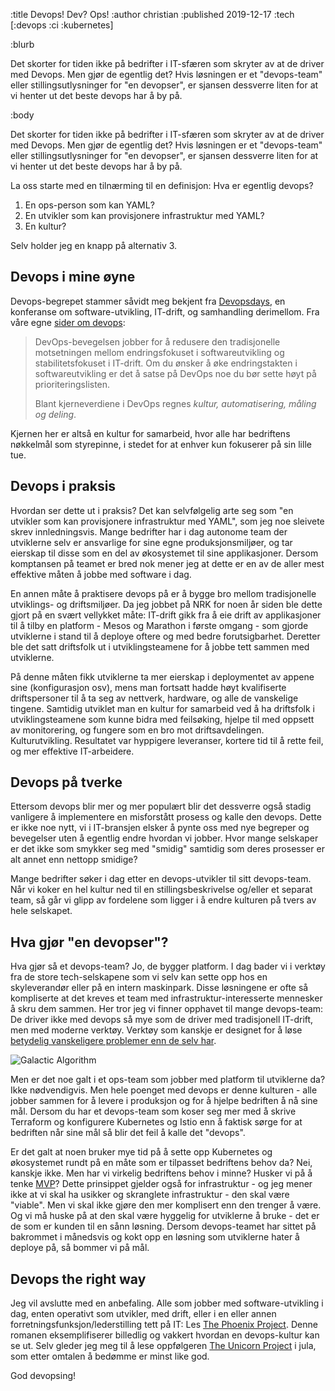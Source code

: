 :title Devops! Dev? Ops!
:author christian
:published 2019-12-17
:tech [:devops :ci :kubernetes]

:blurb

Det skorter for tiden ikke på bedrifter i IT-sfæren som skryter av at de driver
med Devops. Men gjør de egentlig det? Hvis løsningen er et "devops-team" eller
stillingsutlysninger for "en devopser", er sjansen dessverre liten for at vi
henter ut det beste devops har å by på.

:body

Det skorter for tiden ikke på bedrifter i IT-sfæren som skryter av at de driver
med Devops. Men gjør de egentlig det? Hvis løsningen er et "devops-team" eller
stillingsutlysninger for "en devopser", er sjansen dessverre liten for at vi
henter ut det beste devops har å by på.

La oss starte med en tilnærming til en definisjon: Hva er egentlig devops?

1. En ops-person som kan YAML?
2. En utvikler som kan provisjonere infrastruktur med YAML?
3. En kultur?

Selv holder jeg en knapp på alternativ 3.

## Devops i mine øyne

Devops-begrepet stammer såvidt meg bekjent fra
[Devopsdays](https://devopsdays.org/about), en konferanse om software-utvikling,
IT-drift, og samhandling derimellom. Fra våre egne [sider om devops](/devops/):

> DevOps-bevegelsen jobber for å redusere den tradisjonelle motsetningen mellom
> endringsfokuset i softwareutvikling og stabilitetsfokuset i IT-drift. Om du
> ønsker å øke endringstakten i softwareutvikling er det å satse på DevOps noe
> du bør sette høyt på prioriteringslisten.
>
> Blant kjerneverdiene i DevOps regnes _kultur, automatisering, måling og
> deling_.

Kjernen her er altså en kultur for samarbeid, hvor alle har bedriftens nøkkelmål
som styrepinne, i stedet for at enhver kun fokuserer på sin lille tue.

## Devops i praksis

Hvordan ser dette ut i praksis? Det kan selvfølgelig arte seg som "en utvikler
som kan provisjonere infrastruktur med YAML", som jeg noe sleivete skrev
innledningsvis. Mange bedrifter har i dag autonome team der utviklerne selv er
ansvarlige for sine egne produksjonsmiljøer, og tar eierskap til disse som en
del av økosystemet til sine applikasjoner. Dersom komptansen på teamet er bred
nok mener jeg at dette er en av de aller mest effektive måten å jobbe med
software i dag.

En annen måte å praktisere devops på er å bygge bro mellom tradisjonelle
utviklings- og driftsmiljøer. Da jeg jobbet på NRK for noen år siden ble dette
gjort på en svært vellykket måte: IT-drift gikk fra å eie drift av applikasjoner
til å tilby en platform - Mesos og Marathon i første omgang - som gjorde
utviklerne i stand til å deploye oftere og med bedre forutsigbarhet. Deretter
ble det satt driftsfolk ut i utviklingsteamene for å jobbe tett sammen med
utviklerne.

På denne måten fikk utviklerne ta mer eierskap i deploymentet av appene sine
(konfigurasjon osv), mens man fortsatt hadde høyt kvalifiserte driftspersoner
til å ta seg av nettverk, hardware, og alle de vanskelige tingene. Samtidig
utviklet man en kultur for samarbeid ved å ha driftsfolk i utviklingsteamene som
kunne bidra med feilsøking, hjelpe til med oppsett av monitorering, og fungere
som en bro mot driftsavdelingen. Kulturutvikling. Resultatet var hyppigere
leveranser, kortere tid til å rette feil, og mer effektive IT-arbeidere.

## Devops på tverke

Ettersom devops blir mer og mer populært blir det dessverre også stadig
vanligere å implementere en misforstått prosess og kalle den devops. Dette er
ikke noe nytt, vi i IT-bransjen elsker å pynte oss med nye begreper og
bevegelser uten å egentlig endre hvordan vi jobber. Hvor mange selskaper er det
ikke som smykker seg med "smidig" samtidig som deres prosesser er alt annet enn
nettopp smidige?

Mange bedrifter søker i dag etter en devops-utvikler til sitt devops-team. Når
vi koker en hel kultur ned til en stillingsbeskrivelse og/eller et separat team,
så går vi glipp av fordelene som ligger i å endre kulturen på tvers av hele
selskapet.

## Hva gjør "en devopser"?

Hva gjør så et devops-team? Jo, de bygger platform. I dag bader vi i verktøy fra
de store tech-selskapene som vi selv kan sette opp hos en skyleverandør eller på
en intern maskinpark. Disse løsningene er ofte så kompliserte at det kreves et
team med infrastruktur-interesserte mennesker å skru dem sammen. Her tror jeg vi
finner opphavet til mange devops-team: De driver ikke med devops så mye som de
driver med tradisjonell IT-drift, men med moderne verktøy. Verktøy som kanskje
er designet for å løse [betydelig vanskeligere problemer enn de selv
har](https://mobile.twitter.com/Carnage4Life/status/1205664370920833025).

![Galactic Algorithm](/images/galactic-algorithm.jpg)

Men er det noe galt i et ops-team som jobber med platform til utviklerne da?
Ikke nødvendigvis. Men hele poenget med devops er denne kulturen - alle jobber
sammen for å levere i produksjon og for å hjelpe bedriften å nå sine mål. Dersom
du har et devops-team som koser seg mer med å skrive Terraform og konfigurere
Kubernetes og Istio enn å faktisk sørge for at bedriften når sine mål så blir
det feil å kalle det "devops".

Er det galt at noen bruker mye tid på å sette opp Kubernetes og økosystemet
rundt på en måte som er tilpasset bedriftens behov da? Nei, kanskje ikke. Men
har vi virkelig bedriftens behov i minne? Husker vi på å tenke
[MVP](https://en.wikipedia.org/wiki/Minimum_viable_product)? Dette prinsippet
gjelder også for infrastruktur - og jeg mener ikke at vi skal ha usikker og
skranglete infrastruktur - den skal være "viable". Men vi skal ikke gjøre den
mer komplisert enn den trenger å være. Og vi må huske på at den skal være
hyggelig for utviklerne å bruke - det er de som er kunden til en sånn løsning.
Dersom devops-teamet har sittet på bakrommet i månedsvis og kokt opp en løsning
som utviklerne hater å deploye på, så bommer vi på mål.

## Devops the right way

Jeg vil avslutte med en anbefaling. Alle som jobber med software-utvikling i
dag, enten operativt som utvikler, med drift, eller i en eller annen
forretningsfunksjon/lederstilling tett på IT: Les [The Phoenix
Project](https://www.amazon.com/Phoenix-Project-DevOps-Helping-Business/dp/0988262592).
Denne romanen eksemplifiserer billedlig og vakkert hvordan en devops-kultur kan
se ut. Selv gleder jeg meg til å lese oppfølgeren [The Unicorn
Project](https://www.amazon.com/Unicorn-Project-Developers-Disruption-Thriving-ebook/dp/B07QT9QR41)
i jula, som etter omtalen å bedømme er minst like god.

God devopsing!
